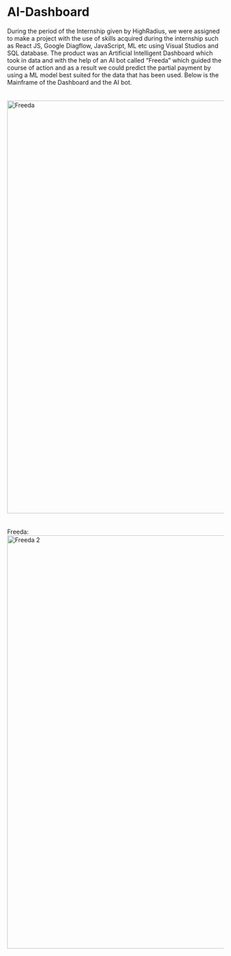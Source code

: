 # AI-Dashboard
During the period of the Internship given by HighRadius, we were assigned to make a 
project with the use of skills acquired during the internship such as React JS, Google 
Diagflow, JavaScript, ML etc using Visual Studios and SQL database. The product was 
an Artificial Intelligent Dashboard which took in data and with the help of an AI bot 
called “Freeda” which guided the course of action and as a result we could predict 
the partial payment by using a ML model best suited for the data that has been used.
Below is the Mainframe of the Dashboard and the AI bot.
<br><br><br>
<img width="959" alt="Freeda" src="https://user-images.githubusercontent.com/79741648/109386162-dbe30480-791e-11eb-9743-43ce5d5d7420.PNG">
<br><br><br>
Freeda:
<img width="960" alt="Freeda 2" src="https://user-images.githubusercontent.com/79741648/109386246-6fb4d080-791f-11eb-9971-351e0e3711ea.PNG">
